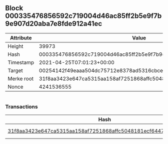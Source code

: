 ## Block 000335476856592c719004d46ac85ff2b5e9f7b9e907d20aba7e8fde912a41ec

Attribute | Value
--- | ---
Height | 39973
Hash | 000335476856592c719004d46ac85ff2b5e9f7b9e907d20aba7e8fde912a41ec
Timestamp | 2021-04-25T07:01:23+00:00
Target | 00254142f49eaaa504dc75712e8378ad5316cbcead634704b3734b6271167cc4
Merke root | 31f8aa3423e647ca5315aa158af7251868affc5048181ecf64471150e6cc2a96
Nonce | 4241536555

```

```

### Transactions

Hash | Amount
--- | ---
[31f8aa3423e647ca5315aa158af7251868affc5048181ecf64471150e6cc2a96](31f8aa3423e647ca5315aa158af7251868affc5048181ecf64471150e6cc2a96.md) | 10.00000000 SKEPTI 
